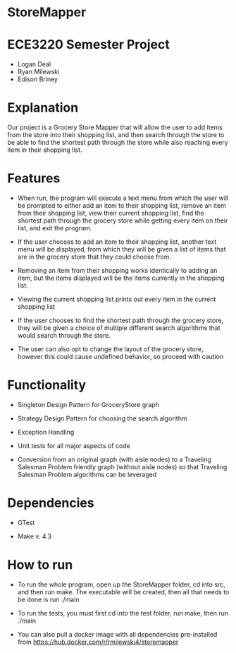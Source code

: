 # StoreMapper

# ECE3220 Semester Project
- Logan Deal
- Ryan Milewski   
- Edison Briney

# Explanation
  Our project is a Grocery Store Mapper that will allow the user to add items from the store into their shopping list, and then search through the store to be able to find the shortest path through the store while also reaching every item in their shopping list.

# Features
  - When run, the program will execute a text menu from which the user will be prompted to either add an item to their shopping list, remove an item from their shopping list, view their current shopping list, find the shortest path through the grocery store while getting every item on their list, and exit the program. 
  
  - If the user chooses to add an item to their shopping list, another text menu will be displayed, from which they will be given a list of items that are in the grocery store that they could choose from.
  
  - Removing an item from their shopping works identically to adding an item, but the items displayed will be the items currently in the shopping list.
  
  - Viewing the current shopping list prints out every item in the current shopping list
  
  - If the user chooses to find the shortest path through the grocery store, they will be given a choice of multiple different search algorithms that would search through the store. 
  
  - The user can also opt to change the layout of the grocery store, however this could cause undefined behavior, so proceed with caution
  
# Functionality
  - Singleton Design Pattern for GroceryStore graph

  - Strategy Design Pattern for choosing the search algorithm

  - Exception Handling

  - Unit tests for all major aspects of code
  
  - Conversion from an original graph (with aisle nodes) to a Traveling Salesman Problem friendly graph (without aisle nodes) so that Traveling Salesman Problem algorithms can be leveraged

# Dependencies
  - GTest

  - Make v. 4.3
  
# How to run
  - To run the whole program, open up the StoreMapper folder, cd into src, and then run make. The executable will be created, then all that needs to be done is run ./main
  
  - To run the tests, you must first cd into the test folder, run make, then run ./main
  
  - You can also pull a docker image with all dependencies pre-installed from https://hub.docker.com/r/rmilewski4/storemapper
